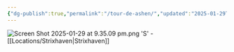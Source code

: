 ```yaml
---
{"dg-publish":true,"permalink":"/tour-de-ashen/","updated":"2025-01-29T21:36:45.991+00:00"}
---
```


![Screen Shot 2025-01-29 at 9.35.09 pm.png](/img/user/Admin/Attachments/Screen%20Shot%202025-01-29%20at%209.35.09%20pm.png)
'S' - [[Locations/Strixhaven\|Strixhaven]]